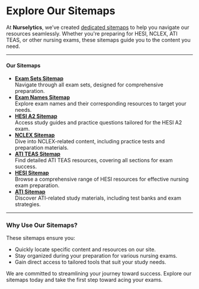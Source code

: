 # Explore Our Sitemaps

<!-- wp:paragraph -->
<p>At <strong>Nurselytics</strong>, we’ve created <a href="https://nurselytic.com/sitemaps.xml">dedicated sitemaps</a> to help you navigate our resources seamlessly. Whether you're preparing for HESI, NCLEX, ATI TEAS, or other nursing exams, these sitemaps guide you to the content you need.</p>
<!-- /wp:paragraph -->

<!-- wp:separator -->
<hr class="wp-block-separator has-alpha-channel-opacity"/>
<!-- /wp:separator -->

<!-- wp:heading {"level":4} -->
<h4 class="wp-block-heading">Our Sitemaps</h4>
<!-- /wp:heading -->

<!-- wp:list -->
<ul class="wp-block-list"><!-- wp:list-item -->
<li><strong><a href="https://nurselytic.com/examsets.xml">Exam Sets Sitemap</a></strong><br>Navigate through all exam sets, designed for comprehensive preparation.</li>
<!-- /wp:list-item -->

<!-- wp:list-item -->
<li><strong><a href="https://nurselytic.com/examnames.xml">Exam Names Sitemap</a></strong><br>Explore exam names and their corresponding resources to target your needs.</li>
<!-- /wp:list-item -->

<!-- wp:list-item -->
<li><strong><a href="https://nurselytic.com/hesi_a2.xml">HESI A2 Sitemap</a></strong><br>Access study guides and practice questions tailored for the HESI A2 exam.</li>
<!-- /wp:list-item -->

<!-- wp:list-item -->
<li><strong><a href="https://nurselytic.com/nclex-new.xml">NCLEX Sitemap</a></strong><br>Dive into NCLEX-related content, including practice tests and preparation materials.</li>
<!-- /wp:list-item -->

<!-- wp:list-item -->
<li><strong><a href="https://nurselytic.com/ati_teas.xml">ATI TEAS Sitemap</a></strong><br>Find detailed ATI TEAS resources, covering all sections for exam success.</li>
<!-- /wp:list-item -->

<!-- wp:list-item -->
<li><strong><a href="https://nurselytic.com/hesi.xml">HESI Sitemap</a></strong><br>Browse a comprehensive range of HESI resources for effective nursing exam preparation.</li>
<!-- /wp:list-item -->

<!-- wp:list-item -->
<li><strong><a href="https://nurselytic.com/ati.xml">ATI Sitemap</a></strong><br>Discover ATI-related study materials, including test banks and exam strategies.</li>
<!-- /wp:list-item --></ul>
<!-- /wp:list -->

<!-- wp:separator -->
<hr class="wp-block-separator has-alpha-channel-opacity"/>
<!-- /wp:separator -->

<!-- wp:heading {"level":3} -->
<h3 class="wp-block-heading">Why Use Our Sitemaps?</h3>
<!-- /wp:heading -->

<!-- wp:paragraph -->
<p>These sitemaps ensure you:</p>
<!-- /wp:paragraph -->

<!-- wp:list -->
<ul class="wp-block-list"><!-- wp:list-item -->
<li>Quickly locate specific content and resources on our site.</li>
<!-- /wp:list-item -->

<!-- wp:list-item -->
<li>Stay organized during your preparation for various nursing exams.</li>
<!-- /wp:list-item -->

<!-- wp:list-item -->
<li>Gain direct access to tailored tools that suit your study needs.</li>
<!-- /wp:list-item --></ul>
<!-- /wp:list -->

<!-- wp:paragraph -->
<p>We are committed to streamlining your journey toward success. Explore our sitemaps today and take the first step toward acing your exams.</p>
<!-- /wp:paragraph -->

<!-- wp:paragraph -->
<p><br></p>
<!-- /wp:paragraph -->
